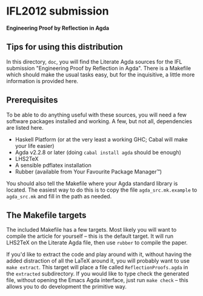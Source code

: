 IFL2012 submission
==================

**Engineering Proof by Reflection in Agda**

Tips for using this distribution
--------------------------------

In this directory, `doc`, you will find the Literate Agda sources for the IFL
submission "Engineering Proof by Reflection in Agda". There is a Makefile which
should make the usual tasks easy, but for the inquisitive, a little more
information is provided here.

Prerequisites
-------------

To be able to do anything useful with these sources, you will need a few software
packages installed and working. A few, but not all, dependencies are listed here.

* Haskell Platform (or at the very least a working GHC; Cabal will make your life easier)
* Agda v2.2.8 or later (doing `cabal install agda` should be enough)
* LHS2TeX
* A sensible pdflatex installation
* Rubber (available from Your Favourite Package Manager™)

You should also tell the Makefile where your Agda standard library is located. The easiest
way to do this is to copy the file `agda_src.mk.example` to `agda_src.mk` and fill in the
path as needed.

The Makefile targets
--------------------

The included Makefile has a few targets. Most likely you will want to compile the article
for yourself – this is  the default target. It will run LHS2TeX on the Literate
Agda file, then use `rubber` to compile the paper.

If you'd like to extract the code and play around with it, without having the added
distraction of all the LaTeX  around it, you will probably want to use `make extract`. This
target will place a file called `ReflectionProofs.agda` in the `extracted` subdirectory. If you
would like to type check the generated file, without opening the Emacs Agda interface, just run
`make check` – this allows you to do development the primitive way.
